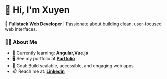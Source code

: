 # 👋 Hi, I'm Xuyen

🚀 **Fullstack Web Developer** | Passionate about building clean, user-focused web interfaces.  

### 🧑‍💻 About Me
- 🌱 Currently learning: **Angular,Vue.js**
- 🖥️ See my portfolio at  **[Portfolio](https://yourprojectlink.com)**
- 🎯 Goal: Build scalable, accessible, and engaging web apps
- 📫 Reach me at:  **[Linkedin](www.linkedin.com/in/xuyen-vu)**


